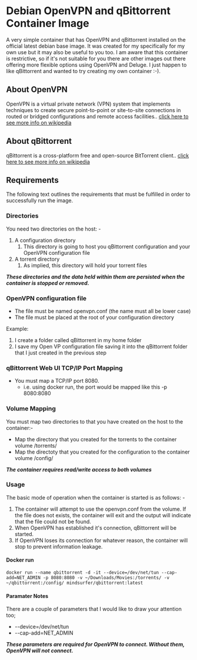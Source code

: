# Debian OpenVPN and qBittorrent Container Image

A very simple container that has OpenVPN and qBittorrent installed on the official latest debian base image. It was created for my specifically for my own use but it may also be useful to you too. I am aware that this container is restrictive, so if it's not suitable for you there are other images out there offering more flexible options using OpenVPN and Deluge. I just happen to like qBittorrent and wanted to try creating my own container :-).

## About OpenVPN

OpenVPN is a virtual private network (VPN) system that implements techniques to create secure point-to-point or site-to-site connections in routed or bridged configurations and remote access facilities.. [click here to see more info on wikipedia](https://en.wikipedia.org/wiki/OpenVPN)

## About qBittorrent

qBittorrent is a cross-platform free and open-source BitTorrent client.. [click here to see more info on wikipedia](https://en.wikipedia.org/wiki/QBittorrent)

## Requirements

The following text outlines the requirements that must be fulfilled in order to successfully run the image.

### Directories

You need two directories on the host: -

1. A configuration directory
   1. This directory is going to host you qBittorrent configuration and your OpenVPN configuration file
2. A torrent directory
   1. As implied, this directory will hold your torrent files

***These directories and the data held within them are persisted when the container is stopped or removed.***

### OpenVPN configuration file

* The file must be named openvpn.conf (the name must all be lower case)
* The file must be placed at the root of your configuration directory

Example:

1. I create a folder called qBittorrent in my home folder
2. I save my Open VP configuration file saving it into the qBittorrent folder that I just created in the previous step

### qBittorrent Web UI TCP/IP Port Mapping

* You must map a TCP/IP port 8080.
  * i.e. using docker run, the port would be mapped like this -p 8080:8080

### Volume Mapping

You must map two directories to that you have created on the host to the container:-

* Map the directory that you created for the torrents to the container volume /torrents/
* Map the directoty that you created for the configuration to the container volume /config/

***The container requires read/write access to both volumes***

### Usage

The basic mode of operation when the container is started is as follows: -

1. The container will attempt to use the openvpn.conf from the volume. If the file does not exists, the container will exit and the output will indicate that the file could not be found.
2. When OpenVPN has established it's connection, qBittorrent will be started.
3. If OpenVPN loses its connection for whatever reason, the container will stop to prevent information leakage.

#### Docker run

`docker run --name qbittorrent
    -d
    -it
    --device=/dev/net/tun
    --cap-add=NET_ADMIN
    -p 8080:8080
    -v ~/Downloads/Movies:/torrents/
    -v ~/qbittorrent:/config/
    mindsurfer/qbittorrent:latest`

#### Paramater Notes

There are a couple of parameters that I would like to draw your attention too;

* --device=/dev/net/tun
* --cap-add=NET_ADMIN

***These parameters are required for OpenVPN to connect. Without them, OpenVPN will not connect.***
